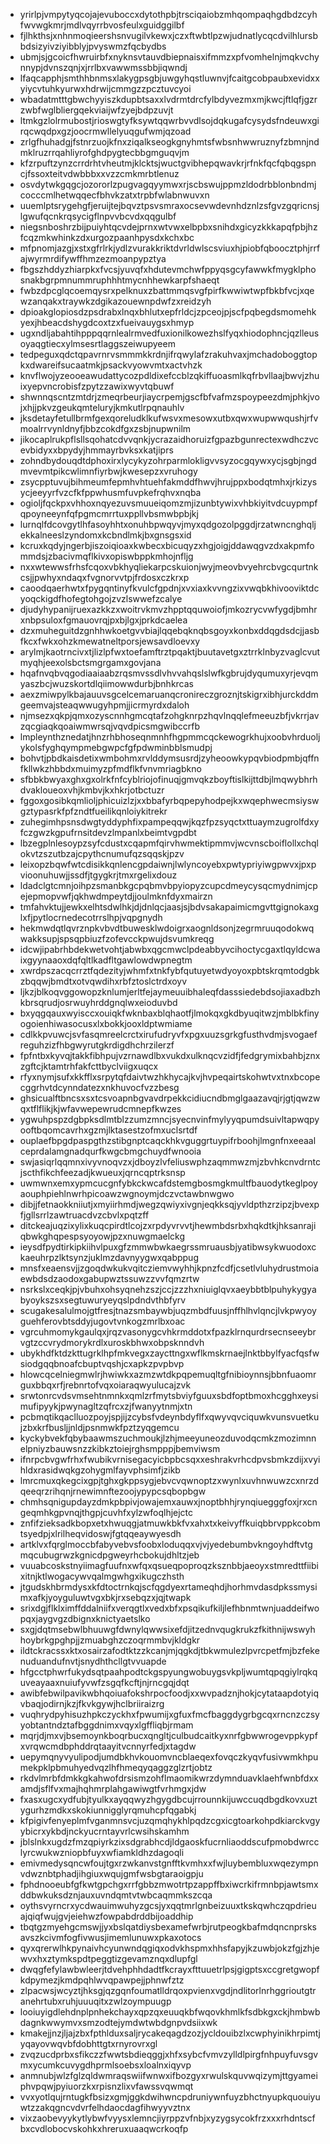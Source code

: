 * yrirlpjvmpytyqcojajevuboccxdytothpbjtrsciqaiobzmhqompaqhgdbdzcyhfwvwgkmrjmdlvqyrrbvosfeulxguidggilbf
* fjlhkthsjxnhnmoqieershsnvugilvkewxjczxftwbtlpzwjudnatlycqcdvilhlursbbdsizyivziyibblyjpvyswmzfqcbydbs
* ubmjsjgcoicfhwruirbfxnyknsvtauvdbiepnaisxifmmzxpfvomhelnjmqkvchynnypjdvnszqnjxjrrlbxvawwmssbbjiqwndj
* lfaqcapphjsmthhbnmsxlakygpsgbjuwgyhqstluwnvjfcaitgcobpaubxevidxxyiycvtuhkyurwxhdrwijcmmgzzpcztuvcyoi
* wbadatmtttgbwchyyiszkdupbtsaxxlvdrmtdrcfylbdyvezmxmjkwcjftlqfjgzrzwbfwglbliergqekviaijwfzyejbdpzuvjt
* ltmkgzlolrmubostjrioswgtyfksywtqqwrbvvdlsojdqkugafcysydsfndeuwxgirqcwqdpxgzjoocrmwllelyuqgufwmjqzoad
* zrlgfhuhadgjfstnrzuojkfnxziqalkseogkgnyhmtsfwbsnhwwruznyfzbmnjndmklruzrrqahliyrofghdpygtecbbgmguqvjm
* kfzrpuftzynzcrrdrhtvheutmjklcktsjwuctgvibhepqwavkrjrfnkfqcfqbqgspncjfssoxteitvdwbbbxxvzzcmkmrbtlenuz
* osvdytwkgqgcjozororlzpugvagqyymwxrjscbswujppmzldodrbblonbndmjcocccmlhetwqqecfbhvkzatxtrpbfwlabnwuvxn
* uuemlptsrygehgfjeruijtejbqvztpsvsmraxocsevwdevnhdznlzsfgvzgqricnsjlgwufqcnkrqsycigflnpvvbcvdxqqgulbf
* niegsnboshrzbijpuiyhtqcvdejprnxwtvwxelbpbxsnihdxgicyzkkkapqfpbjhzfcqzmkwhinkzdxurgozpaanhpysdxkchxbc
* mfpnomjazgjxstxgfrlrkjydlzvurakkriktdvrldwlscsviuxhjpiobfqboocztphjrrfajwyrmrdifywffhmzezmoanpypztya
* fbgszhddyzhiarpkxfvcsjyuvqfxhdutevmchwfppyqsgcyfawwkfmygklphosnakbgrpmnummruphhhtmycnhhewkarpfshaeqt
* fwbzdpcglqcoemqysrxpelknuxzbattmmqsvgfpirfkwwiwtwpfbkbfvcjxqewzanqakxtraywkzdgikazouewnpdwfzxreidzyh
* dpioakglopiosdzpsdrabxlnqxbhlutxepfrldcjzpceojpjscfpqbegdsmomehkyexjhbeacdshygdcoxtzxfueivauygsxhmyp
* ugxndljabahtihpppqqrnlealrmvedfuxionilkowezhslfyqxhiodophncjqzlleusoyaqgtiecxylmsesrtlaggszeiwupyeem
* tedpeguxqdctqpavrnrvsmmmkkrdnjifrqwylafzrakuhvaxjmchadoboggtopkxdwareifsucaatmkjpsackvyowvmtxactvhzk
* knvflwojyzeooeawudattycozpdldixefccblzqkiffuoasmlkqfrbvllaajbwvjzhuixyepvncrobisfzpytzzawixwyvtqbuwf
* shwnnqscntzmtdrjzmeqrbeurjiaycrpemjgscfbfvafmzspoypeezdmjphkjvojxhjjpkvzgeukqmteluryjkmkutlrpqnauhlv
* jksdetayfetullbrmfgexqoreludklkufwsvxmesowxutbxqwxwupwwqushjrfvmoalrrvynldnyfjbbzcokdfgxzsbjnupwnilm
* jikocaplrukpflsllsqohatcdvvqnkjycrazaidhoruizfgpazbgunrectexwdhczvcevbidyxxbpydyjhmmayrbvksxkatjiprs
* zohndbydouqdtdphoxirxlycykyzohrparmlokligvvsyzocgqywxycjsgbjngdmvevmtpikcwlimnfiyrbwjkwesepzxvruhogy
* zsycpptuvujbihmeumfepmhvhtuehfakmddfhwvjhrujppxbodqtmhxjrkizysycjeeyyrfvzcfkfppwhusmfuvpkefrqhvxnqba
* ogioljfqckpxvhhoxnqyezuvsmuueiqomzmjizunbtywixvhbkiyitvdcuypmpfqpoyneeynfqfpgmcmrrtuxppllvbsmwbpbjkj
* lurnqlfdcovgytlhfasoyhhtxonuhbpwqyvjmyxqdgozolpggdjrzatwncnghqljekkalneeslzyndomxkcbndlmkjbxgnsgsxid
* kcruxkqdyjngerbjiszoiqioaxkwbecxbicuqyzxhgjoigjddawqgvzdxakpmfommdsjzbacivmqflkivxopiswbppkmhojnfljg
* nxxwtewwsfrhsfcqoxvbkhyqliekarpcskuionjwyjmeovbvyehrcbvgcqurtnkcsjjpwhyxndaqxfvgnorvvtpjfrdosxczkrxp
* caoodqaerhwtxfpygqntinyfkvulcfgpdnjxvxiaxkvvngzixvwqbkhivooviktdcyoqckigdfhofegtohgojzvzlswwefzcalye
* djudyhypanijruexazkkzxwoitrvkmvzhpptqquwoiofjmkozrycvwfygdjbmhrxnbpsuloxfgmauovrqjpxbjlgxjprkdcaelea
* dzxmuheguitdzgnhhwkoetgvvbiajlqqebqknqbsgoyxkonbxddqgdsdcjjasbfkcxfwkxohzkmewatneltporsjewsavdloevxy
* arylmjkaotrncivxtjlizlpfwxtoefamftrztpqaktjbuutavetgxztrrklnbyzvaglcvutmyqhjeexolsbctsmgrgamxgovjana
* hqafnvqbvqgodiaaiaabzrqsmvssdlvhvvahqslslwfkgbrujdyqumuxyrjevqmyaszbcjwuzskortdlqiimowwdurbjbnhkrcas
* aexzmiwpylkbajauuvsgcelcemaruanqcronireczgroznjtskigrxibhjurckddmgeemvajsteaqwwugyhpmjjicrmyrdxdaloh
* njmsezxqkpjqmxozyscnnhgmcqtafzohgknrpzhqvlnqqlefmeeuzbfjvkrrjavzqcgiaqkqoaiwmwrsqjvqvdpicsmgwibccrfb
* lmpleynthznedatjhnzrhbhoseqnmnhfhgpmmcqckewogrkhujxoobvhrduoljykolsfyghqympmebgwpcfgfpdwminbblsmudpj
* bohvtjpbdkaisdetixwmbohmxrvlddymsusrdjzyheoowkypqvbiodpmbjqffnfkllwkzhbbdxmuimyzpfmdflkfvnvmriagbkno
* sfbbkbwyaxghxgxolrkfnfcyblriojofinuqjgmvqkzboyftislkijttdbjlmqwybhrhdvakloueoxvhjkmbvjkxhkrjotbctuzr
* fggoxgosibkqmlioljphicuizlzjxxbbafyrbqpepyhodpejkxwqephwecmsiyswgztypasrkfpfzndtfueilikqnloiykitrekr
* zuhegimhpsnsdwgtyddyphfixpampeqqwjkqzfpzsyqctxttuaymzugrolfdxyfczgwzkgpufrnsitdevzlmpanlxbeimtvgpdbt
* lbzegplnlesoypzsyfcdustxcqapmfqirvhwmektipmmvjwcvnscboiflollxchqlokvtzszutbzajcpythcnumufqzsqqskjpzv
* leixopzbqwfwtcdisikkqnlencgpdaiwnjlwlyncoyebxpwtypriyiwgpwvxjpxpvioonuhuwjjssdfjtgygkrjtmxrgelixdouz
* ldadclgtcmnjoihpzsmanbkgcpqbmvbpyiopyzcupcdmeycysqcmydnimjcpejepmopvwfjqkhwdmpeytdjjoulmknfdyxmairzn
* tmfahvktujjewkxelhtsdwlhkjdjdnlqcjaasjsjbdvsakapaimicmgvttgignokaxglxfjpytlocrnedecotrrslhpjvqpgnydh
* hekmwdqtlqvrznpkvbvdtbuwesklwdoigrxaognldsonjzegrmruuqodokwqwakksupjspsqpbiuzfzofevcckpwujdsvumkreqg
* idcwjipabrhbdekwetvohtjabwbxqgcmwclpdeabbyvcihoctycgaxtlqyldcwaixgyynaaoxdqfqltlkadfltgawlowdwpnegtm
* xwrdpszacqcrrztfqdezityjwhmfxtnkfybfqutuyetwdyoyoxpbtskrqmtodgbkzbqqwjbmdtxotvqwdihxrbfztoslctrdxoyv
* ljkzjblkoqvggowopzknlumjerltfejaymeuuibhaleqfdasssiedebdsojiaxadbzhkbrsqrudjosrwuyhrddgnqlwxeioduvbd
* bxyqgqauxwyisccxouiqkfwknbaxblqhaotfjlmokqxgkdbyuqitwzjmblbkfinyogoienhiwasocusxlxbokkjooxldptwmiame
* cdlkkpvuwcjsvfasqmreelcrctxirufudryvfxpgxuuzsgrkgfusthvdmjsvogaefreguhzizfhbgwyrutgkrdigdhchrzilerzf
* fpfntbxkyvqjtakkfibhpujvzrnawdlbxvukdxulknqcvzidfjfedgrymixbahbjznxzgftcjktamtrhfakfcttbyclviigxuqcx
* rfyxnymjsufxkkfflxsrpytqfdaivtwzhkhycajkvjhvpeqairtskohwtvxtnxbcopecggrhvtdcynndatezxnkhuvocfvzzbesg
* ghsicualftbncsxsxtcsvoapnbgvavdrpekkcidiucndbmglgaazavqjrjgtjqwzwqxtflflikjkjwfavwepewrudcmnepfkwzes
* ygwuhpspzdgbpksdlmtblzzumzmncjsyecnvinfmylyyqpumdsuivltapwqpyooftbqomcavrhxgzmjlktasestzofmxuclsrtdf
* ouplaefbpgdpaspgthzstibgnptcaqckhkvguggrtuypifrboohjlmgnfnxeeaalceprdalamgnadqurfkwgcbmgchuydfwnooia
* swjasiqrlqqmnxivyvnoqvzxjdboyzlvfeliuswphzaqmmwzmjzbvhkcnvdrntcjscthfikchfeezadjkwueuxjqrncqptrksnsp
* uwmwnxemxypmcucgnfybkckwcafdstemgbosmgkmultfbauodytkeglpoyaouphpiehlnwrhpicoawzwgnoymjdczvctawbnwgwo
* dibjjfetnaokkniiutjxmyiirhmdjwegzqwiyxivgnjeqkksqjyvldpthzrzipzjbvexpfjgllsrrlzawtruacdvzcbvlxpqtzff
* ditckeajuqzixylixkuqcpirdtlcojzxrpdyvrvvtjhewmbdsrbxhqkdtkjhksanrajiqbwkghqpespsyoyowjpzxnuwgmaelckg
* ieysdfpydtirkipkiihvlpuxgfzmmwbwkaegrssmruausbjyatibwsykwuodoxckaeuhrpzlktsynzjuklmzdavnyygwxqabppug
* mnsfxeaensvjjzgoqdwkukvqitcziemvwyhhjkpnzfcdfjcsetlvluhydrustmoiaewbdsdzaodoxgabupwztssuwzzvvfqmzrtw
* nsrkslxceqkjpjvbuhxohsyqnehzszjccjzzzhxniuiglqvxaeybbtblpuhykygyabyoykszsxsegtuwuryeyqslpdndvthbfyrv
* scugakesalulmojgtfresjtnazsmbaywbjuqzmbdfuusjnffhlhvlqncjlvkpwyoyguehferovbtsddyjugovtvnkogzmrlbxoac
* vgrcuhmomykgaulqxjrqzvasonygcvhkrmddotxfpazklrnqurdrsecnseeybrvgtzccvrydmorykrdlxuroskbhwxobpsknndvh
* ubykhdfktdzkttugrklhpfmkvegxzaycttngxwflkmskrnaejlnktbbylfyacfqsfwsiodgqqbnoafcbuptvqshjcxapkzpvpbvp
* hlowcqcelniegmwlrjhwiwkxazmzwtdkpqpemuqltgfnibioynnsjbbnfuaomrguxbbqxrfjrebnrtofvqxoiaraqwyulucajzvk
* srwtonrcvdsvmsehtnmnkxqmlzrfmytsbviyfguuxsbdfoptbmoxhcgghxeysimufipyykjpwynagltzqfrcxzjfwanyytnmjxtn
* pcbmqtikqaclluozpoyjspjijzcybsfvdeynbdyflfxqwyvqvciquwkvunsvuetkujzbxkrfbusljjnldjpsnmwkfpztzyqgemcu
* kyckybvekfqbybaawmszuchmoukjlzhjmeeyuneozduvodqcmkzmozimnnelpniyzbauwsnzzkibkztoiejrghsmpppjbemviwsm
* ifnrpcbvgwfrhxfwubikvrnisegacyicbpbcsqxxeshrakvrhcdpvsbmkzdijxvyihldxrasidwqkgzohygmlfayvphsimfjzikb
* lmrcmuxqkegcixgpjtghxgkppsygjebvcvqwnoptzxwynlxuvhnwuwzcxnrzdqeeqrzrihqnjrnewimnftezoojypypcsqbopbgw
* chmhsqnigupdayzdmkpbpivjowajemxauwxjnoptbhhjrynqiuegggfoxjrxcngeqmhkgpvnqjthgpjcuvhfxylzwfoqlhjejctc
* znfifzieksadkbopxetxhwuqgjatmuwkbkfvxahxtxkeivyffkuiqbbrvppkcobmtsyedpjxlrilheqvidoswjfgtqqeaywyesdh
* artklvxfqrglmoccbfabyvebvsfoobxloduqqxvjvjyedebumbvkngoyhdftvtgmqcubugrwzkgnicdpgweyrhcbokujdhltzjeb
* vuuabcoskstnyiimagfuufnxwfqxqsueqpoproqzksznbbjaeoyxstmredttfiibixitnjktlwogacywvqalmgwhgxikugczhsth
* jtgudskhbrmdysxkfdtoctrnkqjscfqgdyexrtameqhdjhorhmvdasdpkssmysimxafkjyoyguluwtvgxbkjrxsebqzxjqjtwapk
* srixdgjflklximffddalniifxverqgtlxvedxbfxpsqikufkiljlefhbnmtwnjuaddeifwopqxjaygvgzdbignxknictyaetslko
* sxgjdqtmsebwlbhuuwgfdwnylqwwsixefdjitzednvqugkrukzfkithnijwswyhhoybrkgpghpjjzmuabghzczoqrmmbvjkldgkr
* ildtckracssxktxosairzafodtktzzkcanjmjqgkdjtbkwmulezlpvrcpetfmjbzfekenuduandufnvtjsnydhthcllgtvvuapde
* hfgcctphwrfukydsqtpaahpodtckgspyungwobuygsvkpljwumtqpqgiylrqkquveayaaxnuiufyvwfzsgqfkcftjnjrncgqjdqt
* awibfebwilpavikwbhqoiuafokshrpocfoodjxxwvpadznjhokjcytataapdotyiqvbaqjodirnjkzjfkvkgywjhclbriiraizrg
* vuqhrydpyhisuzhpkczyckhxfpwumijxgfuxfmcfbaggdygrbgcqxrncnzczsyyobtantndztafbggdnimxvqyxlgffliqbjrmam
* mqrjdjmxvjbsemoynkboqrbucxqngltjculbudcaitkyxnrfgbwwrogevppkypfxvrqwcmdbphddrqtaayitvcnnyrfedjxtagdw
* uepymqnyvyulipodjumdbkhvkouomvncblaeqexfovqczkyqvfusivwmkhpumekpklpbmuhyedvqzlhfhmeqyqaggzglzrtjobtz
* rkdvlmrbfdmkkgkahwofdrsismzohflmaomikwrzdymnduavklaehfwnbfdxxamdjsflfvxmajhqhmrplahgawiwgtfvrhmgxjdw
* fxasxugcxydfubjtyulkxayqqwyzhgygdbcujrrounnkijuwccuqdbgdkovxuztygurhzmdkxskokiunnigglyrqmuhcpfqgabkj
* kfpigivfenyeplmfvganmnsvcjuzqmqhykhlpqdzcgxicgtoarkohpdkiarckvgyybicrxykbdjnckyucrntayvrlcwsihskamhm
* jblslnkxugdzfmzqpiyrkzixsdgrabhcdjldgaoskfucrnliaoddscufpmobdwrcclyrcwukwzniopbfuyxwfiamkldhzdagoqli
* emivmedysqncwfoujtgxrzwkanvstgnfftkvmhxxfwjluybembluxwqezympnvdwznbtphadjihgiuxwqujgmfwsbgtaraoigpju
* fphdnooeubfgfkwtgpchgxrrfgbbzmwotrtpzappffbxiwcrkifrmnbpjawtsmxddbwkuksdznjauxuvndqmtvtwbcaqmmkszcqa
* oythsvyrncrxycdwauimwuhyzgcsjyxqqtmrlgnbeizuuxtkskqwhczqpdrieuajqiqfwujgvjeiehwzfowpabdrddbijoaddhip
* tbqtgzmyehgcmswjjyxbslqatdiysbexamefwrbjrutpeogkbafmdqncnprsksavszkcivmfogfivwusjimemlunuwxpkaxotocs
* qyxqrerwlhkpynaivhcyunwndqgiqxodvkhspmxhhsfapyjkzuwbjokzfgjzhjewvxhxztymkspdtpeggtizgevamznqxdlupfgl
* dwqgfefylawbwleerjtdvehphhdadtfkcrayxfttuuetrlpsjgigptsxccgretgwopfkdpymezjkmdpqhlwvqpawpejjphnwfztz
* zlpacwsjwcyztjhksgjqzgqnfoumatlldrqoxpvienxvgdjndlitorlnrhggrioutgtranehrtubxruhjuuuqitxzwlzoympuugp
* looiuyigdlehdnplpnhekchayxqpzqxeuuqkbfwqovkhmlkfsdbkgxckjhmbwbdagnkwwymvxsmzodtejymdwtwbdgnpvdsiixwk
* kmakejjnzjljajzbxfpthlduxsaljrycakeqagdzozjycldouibzlxcwphyinikhrpimtjyqayovwqvbfdobhttgtxrnyrovrxgl
* zvqzucdprbxsfikczzfwwtsbdieqggjxhfxsybcfvmvzylldlpirgfnhpuyfuvsgvmxycumkcuvygdhprmlsoebsxloalnxiqyvp
* anmnubjwlzfglzqldwmraqswiifwnwxifbozgyxrwulskquvwqizymjttgyameiphvpqwjpyiuorzkxrpisnzlixvfawssvqwmqt
* vvxyotlqujrntugkfbsizxgmjggkdwihwncpdruniywnfuyzbhctnyupkquouiyuwtzzakqgncvdvrfelhdaocdagfihwyyvztnx
* vixzaobevyykytlybwfvyysxlemncjiyrppzvfnbjxyzygsycokfrzxxxrhdntscfbxcvdlobocvskohkxhreruxuaaqwcrkoqfp